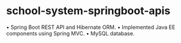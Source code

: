 # school-system-springboot-apis
• Spring Boot REST API and Hibernate ORM. • Implemented Java EE components using Spring MVC. • MySQL database.

